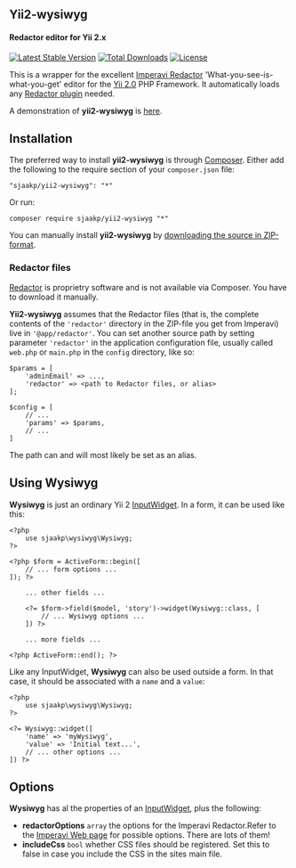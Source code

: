 Yii2-wysiwyg
------------

#### Redactor editor for Yii 2.x ####

[![Latest Stable Version](https://poser.pugx.org/sjaakp/yii2-wysiwyg/v/stable)](https://packagist.org/packages/sjaakp/yii2-wysiwyg)
[![Total Downloads](https://poser.pugx.org/sjaakp/yii2-wysiwyg/downloads)](https://packagist.org/packages/sjaakp/yii2-wysiwyg)
[![License](https://poser.pugx.org/sjaakp/yii2-wysiwyg/license)](https://packagist.org/packages/sjaakp/yii2-wysiwyg)

This is a wrapper for the excellent [Imperavi Redactor](http://imperavi.com/redactor/)
'What-you-see-is-what-you-get' editor for the
[Yii 2.0](https://yiiframework.com/ "Yii") PHP Framework. It automatically loads
any [Redactor plugin](https://imperavi.com/redactor/plugins/) needed.

A demonstration of **yii2-wysiwyg** is [here](https://sjaakpriester.nl/software/wysiwyg).

## Installation ##

The preferred way to install **yii2-wysiwyg** is through [Composer](https://getcomposer.org/). 
Either add the following to the require section of your `composer.json` file:

`"sjaakp/yii2-wysiwyg": "*"` 

Or run:

`composer require sjaakp/yii2-wysiwyg "*"` 

You can manually install **yii2-wysiwyg** by
 [downloading the source in ZIP-format](https://github.com/sjaakp/yii2-wysiwyg/archive/master.zip).

### Redactor files ###

[Redactor](http://imperavi.com/redactor/) is proprietry software and is not available
via Composer. You have to download it manually.
 
 **Yii2-wysiwyg** assumes that the Redactor files (that is, the complete contents of
 the `'redactor'` directory in the ZIP-file you get from Imperavi) live in `'@app/redactor'`.
 You can set another source path by setting parameter `'redactor'`
  in the application configuration file, usually called `web.php` or `main.php` 
  in the `config` directory, like so:
 
    $params = [
        'adminEmail' => ...,
        'redactor' => <path to Redactor files, or alias>
    ];
    
    $config = [
        // ...
        'params' => $params,
        // ...
    ]

The path can and will most likely be set as an alias.

## Using Wysiwyg ##

**Wysiwyg** is just an ordinary Yii 2 [InputWidget](https://yiiframework.com/doc/api/2.0/yii-widgets-inputwidget).
In a form, it can be used like this:

    <?php
        use sjaakp\wysiwyg\Wysiwyg;
    ?>

    <?php $form = ActiveForm::begin([
        // ... form options ...
    ]); ?>

        ... other fields ...
        
        <?= $form->field($model, 'story')->widget(Wysiwyg::class, [
            // ... Wysiwyg options ...
        ]) ?>
        
        ... more fields ...

    <?php ActiveForm::end(); ?>

Like any InputWidget, **Wysiwyg** can also be used outside a form. In that case, it should be 
associated with a `name` and a `value`:

    <?php
        use sjaakp\wysiwyg\Wysiwyg;
    ?>

    <?= Wysiwyg::widget([
        'name' => 'myWysiwyg',
        'value' => 'Initial text...',
        // ... other options ...
    ]) ?>

## Options ##

**Wysiwyg** has al the properties of an [InputWidget](https://yiiframework.com/doc/api/2.0/yii-widgets-inputwidget#$attribute-detail),
plus the following:

 - **redactorOptions** `array` the options for the Imperavi Redactor.Refer to the 
 [Imperavi Web page](http://imperavi.com/redactor/docs/) for possible options.
 There are lots of them!
- **includeCss** `bool` whether CSS files should be registered. Set this to false in case
 you include the CSS in the sites main file.

